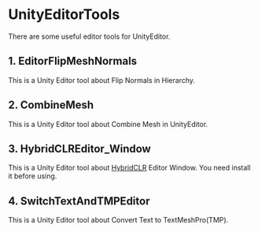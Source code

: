 # UnityEditorTools

There are some useful editor tools for UnityEditor.

## 1. EditorFlipMeshNormals
This is a Unity Editor tool about Flip Normals in Hierarchy.

## 2. CombineMesh
This is a Unity Editor tool about Combine Mesh in UnityEditor.

## 3. HybridCLREditor_Window
This is a Unity Editor tool about [HybridCLR](https://github.com/focus-creative-games/hybridclr) Editor Window. You need install it before using.

## 4. SwitchTextAndTMPEditor
This is a Unity Editor tool about Convert Text to TextMeshPro(TMP).
